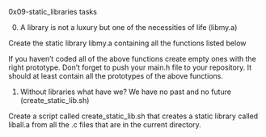 0x09-static_libraries tasks

0. A library is not a luxury but one of the necessities of life (libmy.a)

Create the static library libmy.a containing all the functions listed below

If you haven’t coded all of the above functions create empty ones with the right prototype.
Don’t forget to push your main.h file to your repository. It should at least contain all the prototypes of the above functions.


1. Without libraries what have we? We have no past and no future (create_static_lib.sh)

Create a script called create_static_lib.sh that creates a static library called liball.a from all the .c files that are in the current directory.
